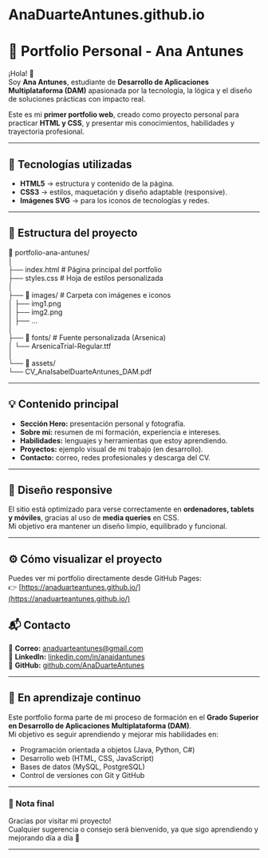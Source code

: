 # AnaDuarteAntunes.github.io
# 🌸 Portfolio Personal - Ana Antunes

¡Hola! 👋  
Soy **Ana Antunes**, estudiante de **Desarrollo de Aplicaciones Multiplataforma (DAM)** apasionada por la tecnología, la lógica y el diseño de soluciones prácticas con impacto real.  

Este es mi **primer portfolio web**, creado como proyecto personal para practicar **HTML y CSS**, y presentar mis conocimientos, habilidades y trayectoria profesional.

---

## 🚀 Tecnologías utilizadas

- **HTML5** → estructura y contenido de la página.  
- **CSS3** → estilos, maquetación y diseño adaptable (responsive).  
- **Imágenes SVG** → para los iconos de tecnologías y redes.  

---

## 🧩 Estructura del proyecto
📁 portfolio-ana-antunes/<br>
│<br>
├── index.html # Página principal del portfolio<br>
├── styles.css # Hoja de estilos personalizada<br>
│<br>
├── 📁 images/ # Carpeta con imágenes e iconos<br>
│ ├── img1.png<br>
│ ├── img2.png<br>
│ ├── ...<br>
│<br>
├── 📁 fonts/ # Fuente personalizada (Arsenica)<br>
│ └── ArsenicaTrial-Regular.ttf<br>
│<br>
└── 📁 assets/<br>
└── CV_AnaIsabelDuarteAntunes_DAM.pdf<br>

---

## 💡 Contenido principal

- **Sección Hero:** presentación personal y fotografía.  
- **Sobre mí:** resumen de mi formación, experiencia e intereses.  
- **Habilidades:** lenguajes y herramientas que estoy aprendiendo.  
- **Proyectos:** ejemplo visual de mi trabajo (en desarrollo).  
- **Contacto:** correo, redes profesionales y descarga del CV.  

---

## 📱 Diseño responsive

El sitio está optimizado para verse correctamente en **ordenadores, tablets y móviles**, gracias al uso de **media queries** en CSS.  
Mi objetivo era mantener un diseño limpio, equilibrado y funcional.

---

## ⚙️ Cómo visualizar el proyecto

Puedes ver mi portfolio directamente desde GitHub Pages:  
👉 [https://anaduarteantunes.github.io/](https://anaduarteantunes.github.io/)

## 📬 Contacto

📧 **Correo:** [anaduarteantunes@gmail.com](mailto:anaduarteantunes@gmail.com)  
💼 **LinkedIn:** [linkedin.com/in/anaidantunes](https://linkedin.com/in/anaidantunes)  
🐙 **GitHub:** [github.com/AnaDuarteAntunes](https://github.com/AnaDuarteAntunes)

---

## 🧠 En aprendizaje continuo

Este portfolio forma parte de mi proceso de formación en el **Grado Superior en Desarrollo de Aplicaciones Multiplataforma (DAM)**.  
Mi objetivo es seguir aprendiendo y mejorar mis habilidades en:

- Programación orientada a objetos (Java, Python, C#)
- Desarrollo web (HTML, CSS, JavaScript)
- Bases de datos (MySQL, PostgreSQL)
- Control de versiones con Git y GitHub

---

### 💬 Nota final

Gracias por visitar mi proyecto!  
Cualquier sugerencia o consejo será bienvenido, ya que sigo aprendiendo y mejorando día a día 🚀

---
